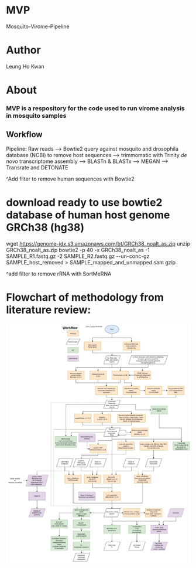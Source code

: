 # MVP
Mosquito-Virome-Pipeline
# Author
Leung Ho Kwan

# About
### MVP is a respository for the code used to run virome analysis in mosquito samples

## Workflow
Pipeline:
Raw reads --> Bowtie2 query against mosquito and drosophila database (NCBI) to remove host sequences --> trimmomatic with Trinity *de novo* transcriptome assembly --> BLASTn & BLASTx --> MEGAN --> Transrate and DETONATE

^Add filter to remove human sequences with Bowtie2
# download ready to use bowtie2 database of human host genome GRCh38 (hg38)
wget https://genome-idx.s3.amazonaws.com/bt/GRCh38_noalt_as.zip
unzip GRCh38_noalt_as.zip
bowtie2 -p 40 -x GRCh38_noalt_as -1 SAMPLE_R1.fastq.gz -2 SAMPLE_R2.fastq.gz --un-conc-gz SAMPLE_host_removed > SAMPLE_mapped_and_unmapped.sam
gzip

^add filter to remove rRNA with SortMeRNA

# Flowchart of methodology from literature review:
![Hi alt text](https://github.com/LeungHK/MVP/blob/main/mosq%20virome%20workflow.jpg)
